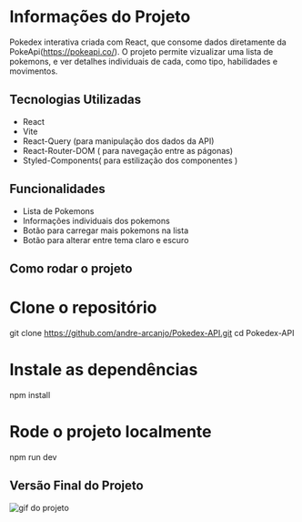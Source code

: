 # Informações do Projeto

Pokedex interativa criada com React, que consome dados diretamente da PokeApi(https://pokeapi.co/). O projeto permite vizualizar uma lista de pokemons, e ver detalhes individuais de cada, como tipo, habilidades e movimentos.

## Tecnologias Utilizadas

- React
- Vite
- React-Query (para manipulação dos dados da API)
- React-Router-DOM ( para navegação entre as págonas)
- Styled-Components( para estilização dos componentes )

## Funcionalidades

- Lista de Pokemons
- Informações individuais dos pokemons
- Botão para carregar mais pokemons na lista
- Botão para alterar entre tema claro e escuro

## Como rodar o projeto

# Clone o repositório
git clone https://github.com/andre-arcanjo/Pokedex-API.git
cd Pokedex-API

# Instale as dependências
npm install

# Rode o projeto localmente
npm run dev

## Versão Final do Projeto

<img src="./public/versao-desktop.gif" alt="gif do projeto">
